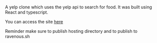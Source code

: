 A yelp clone which uses the yelp api to search for food.
It was built using React and typescript.



You can access the site <a href="http://ravenous.surge.sh">here</a>


Reminder make sure to publish hosting directory and to publish to ravenous.sh